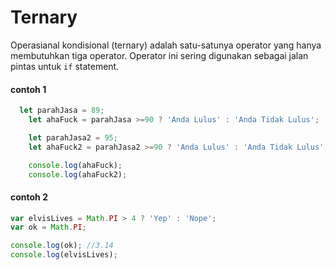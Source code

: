 # Ternary

Operasianal kondisional (ternary) adalah satu-satunya operator yang hanya membutuhkan tiga operator. Operator ini sering digunakan sebagai jalan pintas untuk ``` if ``` statement.

#### contoh 1
```javascript
  let parahJasa = 89;
    let ahaFuck = parahJasa >=90 ? 'Anda Lulus' : 'Anda Tidak Lulus';

    let parahJasa2 = 95;
    let ahaFuck2 = parahJasa2 >=90 ? 'Anda Lulus' : 'Anda Tidak Lulus';    

    console.log(ahaFuck);
    console.log(ahaFuck2);
```


#### contoh 2
```javascript
var elvisLives = Math.PI > 4 ? 'Yep' : 'Nope';
var ok = Math.PI;

console.log(ok); //3.14
console.log(elvisLives);
```